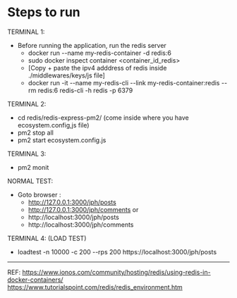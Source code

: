 # Steps to run

TERMINAL 1:

- Before running the application, run the redis server
  - docker run --name my-redis-container -d redis:6
  - sudo docker inspect container <container_id_redis>
  - [Copy + paste the ipv4 adddress of redis inside ./middlewares/keys/js file]
  - docker run -it --name my-redis-cli --link my-redis-container:redis --rm redis:6 redis-cli -h redis -p 6379

TERMINAL 2:

- cd redis/redis-express-pm2/ (come inside where you have ecosystem.config,js file)
- pm2 stop all
- pm2 start ecosystem.config.js

TERMINAL 3:

- pm2 monit

NORMAL TEST:

- Goto browser :
  - http://127.0.0.1:3000/jph/posts
  - http://127.0.0.1:3000/jph/comments
    or
  - http://localhost:3000/jph/posts
  - http://localhost:3000/jph/comments

TERMINAL 4: (LOAD TEST)

- loadtest -n 10000 -c 200 --rps 200 https://localhost:3000/jph/posts

---

REF:
https://www.ionos.com/community/hosting/redis/using-redis-in-docker-containers/
https://www.tutorialspoint.com/redis/redis_environment.htm
